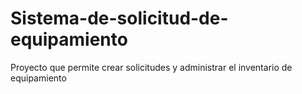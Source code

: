 # Sistema-de-solicitud-de-equipamiento
Proyecto que permite crear solicitudes y administrar el inventario de equipamiento
